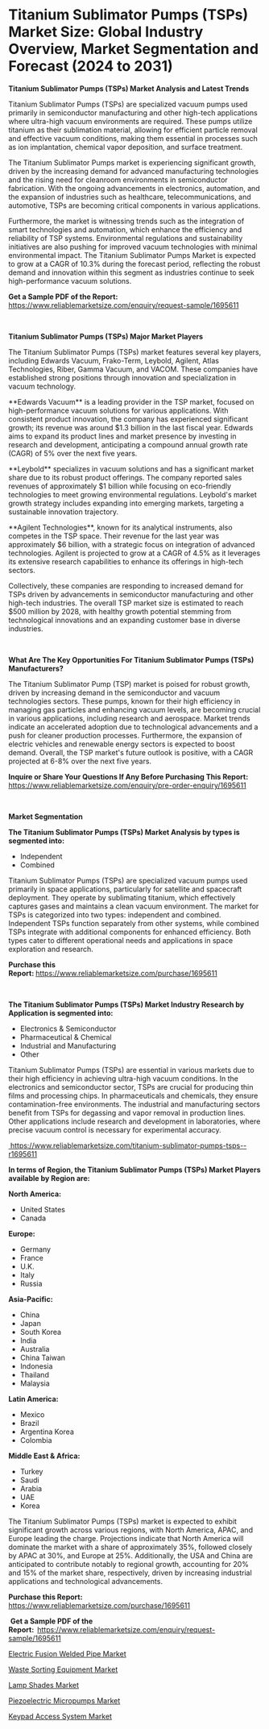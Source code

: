 <p><h1>Titanium Sublimator Pumps (TSPs) Market Size: Global Industry Overview, Market Segmentation and Forecast (2024 to 2031)</h1></p><p><strong>Titanium Sublimator Pumps (TSPs) Market Analysis and Latest Trends</strong></p>
<p><p>Titanium Sublimator Pumps (TSPs) are specialized vacuum pumps used primarily in semiconductor manufacturing and other high-tech applications where ultra-high vacuum environments are required. These pumps utilize titanium as their sublimation material, allowing for efficient particle removal and effective vacuum conditions, making them essential in processes such as ion implantation, chemical vapor deposition, and surface treatment.</p><p>The Titanium Sublimator Pumps market is experiencing significant growth, driven by the increasing demand for advanced manufacturing technologies and the rising need for cleanroom environments in semiconductor fabrication. With the ongoing advancements in electronics, automation, and the expansion of industries such as healthcare, telecommunications, and automotive, TSPs are becoming critical components in various applications.</p><p>Furthermore, the market is witnessing trends such as the integration of smart technologies and automation, which enhance the efficiency and reliability of TSP systems. Environmental regulations and sustainability initiatives are also pushing for improved vacuum technologies with minimal environmental impact. The Titanium Sublimator Pumps Market is expected to grow at a CAGR of 10.3% during the forecast period, reflecting the robust demand and innovation within this segment as industries continue to seek high-performance vacuum solutions.</p></p>
<p><strong>Get a Sample PDF of the Report:&nbsp;</strong> <a href="https://www.reliablemarketsize.com/enquiry/request-sample/1695611?utm_campaign=1422&utm_medium=2&utm_source=Github&utm_content=ia&utm_term=19102024&utm_id=titanium-sublimator-pumps-tsps">https://www.reliablemarketsize.com/enquiry/request-sample/1695611</a></p>
<p>&nbsp;</p>
<p><strong>Titanium Sublimator Pumps (TSPs) Major Market Players</strong></p>
<p><p>The Titanium Sublimator Pumps (TSPs) market features several key players, including Edwards Vacuum, Frako-Term, Leybold, Agilent, Atlas Technologies, Riber, Gamma Vacuum, and VACOM. These companies have established strong positions through innovation and specialization in vacuum technology.</p><p>**Edwards Vacuum** is a leading provider in the TSP market, focused on high-performance vacuum solutions for various applications. With consistent product innovation, the company has experienced significant growth; its revenue was around $1.3 billion in the last fiscal year. Edwards aims to expand its product lines and market presence by investing in research and development, anticipating a compound annual growth rate (CAGR) of 5% over the next five years.</p><p>**Leybold** specializes in vacuum solutions and has a significant market share due to its robust product offerings. The company reported sales revenues of approximately $1 billion while focusing on eco-friendly technologies to meet growing environmental regulations. Leybold's market growth strategy includes expanding into emerging markets, targeting a sustainable innovation trajectory.</p><p>**Agilent Technologies**, known for its analytical instruments, also competes in the TSP space. Their revenue for the last year was approximately $6 billion, with a strategic focus on integration of advanced technologies. Agilent is projected to grow at a CAGR of 4.5% as it leverages its extensive research capabilities to enhance its offerings in high-tech sectors.</p><p>Collectively, these companies are responding to increased demand for TSPs driven by advancements in semiconductor manufacturing and other high-tech industries. The overall TSP market size is estimated to reach $500 million by 2028, with healthy growth potential stemming from technological innovations and an expanding customer base in diverse industries.</p></p>
<p>&nbsp;</p>
<p><strong>What Are The Key Opportunities For Titanium Sublimator Pumps (TSPs) Manufacturers?</strong></p>
<p><p>The Titanium Sublimator Pump (TSP) market is poised for robust growth, driven by increasing demand in the semiconductor and vacuum technologies sectors. These pumps, known for their high efficiency in managing gas particles and enhancing vacuum levels, are becoming crucial in various applications, including research and aerospace. Market trends indicate an accelerated adoption due to technological advancements and a push for cleaner production processes. Furthermore, the expansion of electric vehicles and renewable energy sectors is expected to boost demand. Overall, the TSP market's future outlook is positive, with a CAGR projected at 6-8% over the next five years.</p></p>
<p><strong>Inquire or Share Your Questions If Any Before Purchasing This Report:</strong> <a href="https://www.reliablemarketsize.com/enquiry/pre-order-enquiry/1695611?utm_campaign=1422&utm_medium=2&utm_source=Github&utm_content=ia&utm_term=19102024&utm_id=titanium-sublimator-pumps-tsps">https://www.reliablemarketsize.com/enquiry/pre-order-enquiry/1695611</a></p>
<p>&nbsp;</p>
<p><strong>Market Segmentation</strong></p>
<p><strong>The Titanium Sublimator Pumps (TSPs) Market Analysis by types is segmented into:</strong></p>
<p><ul><li>Independent</li><li>Combined</li></ul></p>
<p><p>Titanium Sublimator Pumps (TSPs) are specialized vacuum pumps used primarily in space applications, particularly for satellite and spacecraft deployment. They operate by sublimating titanium, which effectively captures gases and maintains a clean vacuum environment. The market for TSPs is categorized into two types: independent and combined. Independent TSPs function separately from other systems, while combined TSPs integrate with additional components for enhanced efficiency. Both types cater to different operational needs and applications in space exploration and research.</p></p>
<p><strong>Purchase this Report:&nbsp;</strong><a href="https://www.reliablemarketsize.com/purchase/1695611?utm_campaign=1422&utm_medium=2&utm_source=Github&utm_content=ia&utm_term=19102024&utm_id=titanium-sublimator-pumps-tsps">https://www.reliablemarketsize.com/purchase/1695611</a></p>
<p>&nbsp;</p>
<p><strong>The Titanium Sublimator Pumps (TSPs) Market Industry Research by Application is segmented into:</strong></p>
<p><ul><li>Electronics & Semiconductor</li><li>Pharmaceutical & Chemical</li><li>Industrial and Manufacturing</li><li>Other</li></ul></p>
<p><p>Titanium Sublimator Pumps (TSPs) are essential in various markets due to their high efficiency in achieving ultra-high vacuum conditions. In the electronics and semiconductor sector, TSPs are crucial for producing thin films and processing chips. In pharmaceuticals and chemicals, they ensure contamination-free environments. The industrial and manufacturing sectors benefit from TSPs for degassing and vapor removal in production lines. Other applications include research and development in laboratories, where precise vacuum control is necessary for experimental accuracy.</p></p>
<p><a href="https://www.reliablemarketsize.com/titanium-sublimator-pumps-tsps--r1695611?utm_campaign=1422&utm_medium=2&utm_source=Github&utm_content=ia&utm_term=19102024&utm_id=titanium-sublimator-pumps-tsps">&nbsp;https://www.reliablemarketsize.com/titanium-sublimator-pumps-tsps--r1695611</a></p>
<p><strong>In terms of Region, the Titanium Sublimator Pumps (TSPs) Market Players available by Region are:</strong></p>
<p>
    <p> <strong> North America: </strong>
        <ul>
            <li>United States</li>
            <li>Canada</li>
        </ul>
        </p> 
    <p> <strong> Europe: </strong>
        <ul>
            <li>Germany</li>
            <li>France</li>
            <li>U.K.</li>
            <li>Italy</li>
            <li>Russia</li>
        </ul>
        </p> 
    <p> <strong> Asia-Pacific: </strong>
        <ul>
            <li>China</li>
            <li>Japan</li>
            <li>South Korea</li>
            <li>India</li>
            <li>Australia</li>
            <li>China Taiwan</li>
            <li>Indonesia</li>
            <li>Thailand</li>
            <li>Malaysia</li>
        </ul>
        </p> 
    <p> <strong> Latin America: </strong>
        <ul>
            <li>Mexico</li>
            <li>Brazil</li>
            <li>Argentina Korea</li>
            <li>Colombia</li>
        </ul>
        </p> 
    <p> <strong> Middle East & Africa: </strong>
        <ul>
            <li>Turkey</li>
            <li>Saudi</li>
            <li>Arabia</li>
            <li>UAE</li>
            <li>Korea</li>
        </ul>
    </p>
    </p>
<p><p>The Titanium Sublimator Pumps (TSPs) market is expected to exhibit significant growth across various regions, with North America, APAC, and Europe leading the charge. Projections indicate that North America will dominate the market with a share of approximately 35%, followed closely by APAC at 30%, and Europe at 25%. Additionally, the USA and China are anticipated to contribute notably to regional growth, accounting for 20% and 15% of the market share, respectively, driven by increasing industrial applications and technological advancements.</p></p>
<p><strong>Purchase this Report: </strong><a href="https://www.reliablemarketsize.com/purchase/1695611?utm_campaign=1422&utm_medium=2&utm_source=Github&utm_content=ia&utm_term=19102024&utm_id=titanium-sublimator-pumps-tsps">https://www.reliablemarketsize.com/purchase/1695611</a></p>
<p>&nbsp;<strong>Get a Sample PDF of the Report:&nbsp;&nbsp;</strong><a href="https://www.reliablemarketsize.com/enquiry/request-sample/1695611?utm_campaign=1422&utm_medium=2&utm_source=Github&utm_content=ia&utm_term=19102024&utm_id=titanium-sublimator-pumps-tsps">https://www.reliablemarketsize.com/enquiry/request-sample/1695611</a></p>
<p><strong></strong></p>
<p><p><a href="https://www.linkedin.com/pulse/electric-fusion-welded-pipe-market-global-trends-forecast-2024-we07c?utm_campaign=1422&utm_medium=2&utm_source=Github&utm_content=ia&utm_term=19102024&utm_id=titanium-sublimator-pumps-tsps">Electric Fusion Welded Pipe Market</a></p><p><a href="https://www.linkedin.com/pulse/comprehensive-waste-sorting-equipment-market-report-regional-analysis-5jd7c?utm_campaign=1422&utm_medium=2&utm_source=Github&utm_content=ia&utm_term=19102024&utm_id=titanium-sublimator-pumps-tsps">Waste Sorting Equipment Market</a></p><p><a href="https://www.linkedin.com/pulse/lamp-shades-industry-insights-report-analyzing-market-trends-applications-r4zkc?utm_campaign=1422&utm_medium=2&utm_source=Github&utm_content=ia&utm_term=19102024&utm_id=titanium-sublimator-pumps-tsps">Lamp Shades Market</a></p><p><a href="https://issuu.com/reportprime-2/docs/piezoelectric-micropumps-market-siz_87a9cfb3f8d3a7?utm_campaign=1422&utm_medium=2&utm_source=Github&utm_content=ia&utm_term=19102024&utm_id=titanium-sublimator-pumps-tsps">Piezoelectric Micropumps Market</a></p><p><a href="https://issuu.com/reportprime-2/docs/keypad-access-system-market-size-20_88ccda50e7bdfd?utm_campaign=1422&utm_medium=2&utm_source=Github&utm_content=ia&utm_term=19102024&utm_id=titanium-sublimator-pumps-tsps">Keypad Access System Market</a></p></p>